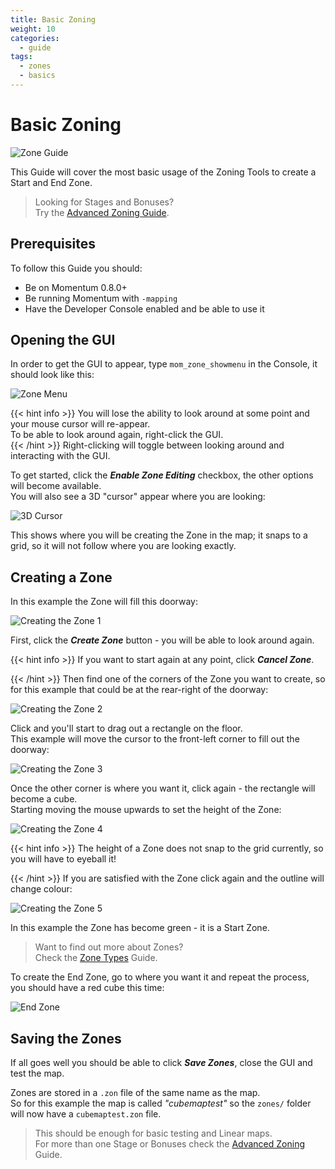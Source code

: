 ```yaml
---
title: Basic Zoning
weight: 10
categories:
  - guide
tags:
  - zones
  - basics
---
```


# Basic Zoning

![Zone Guide](/images/guide_headers/guide_basic_zones.jpg)

This Guide will cover the most basic usage of the Zoning Tools to create a Start and End Zone.

> Looking for Stages and Bonuses?  
> Try the [Advanced Zoning Guide](/guide/advanced-zoning/).

## Prerequisites

To follow this Guide you should:

- Be on Momentum 0.8.0+
- Be running Momentum with `-mapping`
- Have the Developer Console enabled and be able to use it

## Opening the GUI

In order to get the GUI to appear, type `mom_zone_showmenu` in the Console, it should look like this:

![Zone Menu](/images/zone_guide/zone_menu.png)

{{< hint info >}}
You will lose the ability to look around at some point and your mouse cursor will re-appear.  
To be able to look around again, right-click the GUI.  
{{< /hint >}}
Right-clicking will toggle between looking around and interacting with the GUI.

To get started, click the **_Enable Zone Editing_** checkbox, the other options will become available.  
You will also see a 3D "cursor" appear where you are looking:

![3D Cursor](/images/zone_guide/3d_cursor.png)

This shows where you will be creating the Zone in the map; it snaps to a grid, so it will not follow where you are looking exactly.

## Creating a Zone

In this example the Zone will fill this doorway:

![Creating the Zone 1](/images/zone_guide/zone_create_0.jpg)

First, click the **_Create Zone_** button - you will be able to look around again.

{{< hint info >}}
If you want to start again at any point, click **_Cancel Zone_**.

{{< /hint >}}
Then find one of the corners of the Zone you want to create, so for this example that could be at the rear-right of the doorway:

![Creating the Zone 2](/images/zone_guide/zone_create_1.jpg)

Click and you'll start to drag out a rectangle on the floor.  
This example will move the cursor to the front-left corner to fill out the doorway:

![Creating the Zone 3](/images/zone_guide/zone_create_2.jpg)

Once the other corner is where you want it, click again - the rectangle will become a cube.  
Starting moving the mouse upwards to set the height of the Zone:

![Creating the Zone 4](/images/zone_guide/zone_create_3.jpg)

{{< hint info >}}
The height of a Zone does not snap to the grid currently, so you will have to eyeball it!

{{< /hint >}}
If you are satisfied with the Zone click again and the outline will change colour:

![Creating the Zone 5](/images/zone_guide/zone_create_4.jpg)

In this example the Zone has become green - it is a Start Zone.

> Want to find out more about Zones?  
> Check the [Zone Types](/guide/zone-types/) Guide.

To create the End Zone, go to where you want it and repeat the process, you should have a red cube this time:

![End Zone](/images/zone_guide/zone_end.jpg)

## Saving the Zones

If all goes well you should be able to click **_Save Zones_**, close the GUI and test the map.

Zones are stored in a `.zon` file of the same name as the map.  
So for this example the map is called _"cubemaptest"_ so the `zones/` folder will now have a `cubemaptest.zon` file.

> This should be enough for basic testing and Linear maps.  
> For more than one Stage or Bonuses check the [Advanced Zoning](/guide/advanced-zoning/) Guide.
